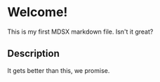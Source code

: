 # Welcome!

This is my first MDSX markdown file. Isn't it great?

## Description

It gets better than this, we promise.
